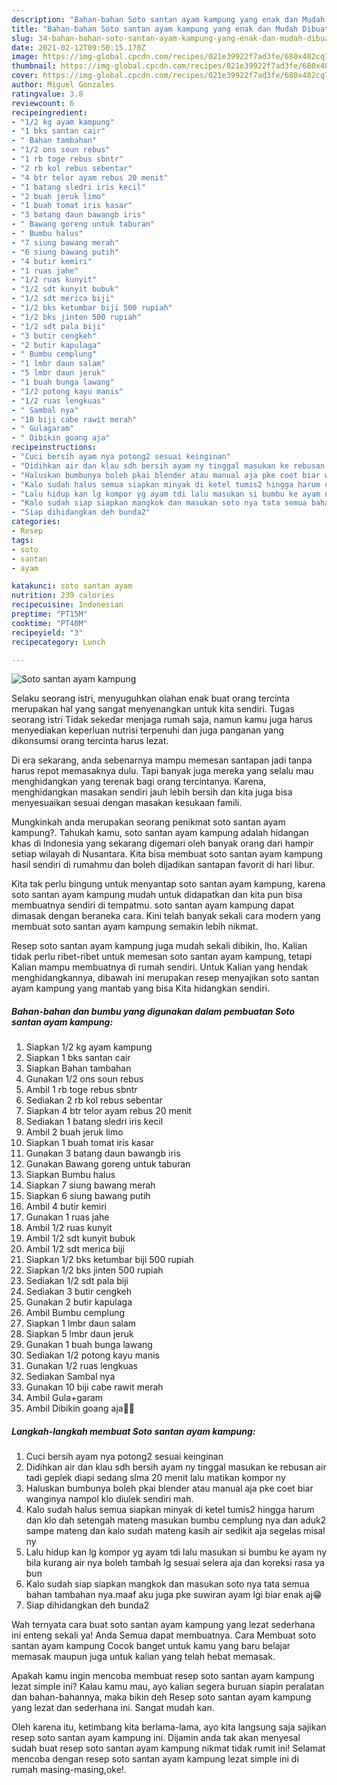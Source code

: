 ```yaml
---
description: "Bahan-bahan Soto santan ayam kampung yang enak dan Mudah Dibuat"
title: "Bahan-bahan Soto santan ayam kampung yang enak dan Mudah Dibuat"
slug: 34-bahan-bahan-soto-santan-ayam-kampung-yang-enak-dan-mudah-dibuat
date: 2021-02-12T09:50:15.170Z
image: https://img-global.cpcdn.com/recipes/021e39922f7ad3fe/680x482cq70/soto-santan-ayam-kampung-foto-resep-utama.jpg
thumbnail: https://img-global.cpcdn.com/recipes/021e39922f7ad3fe/680x482cq70/soto-santan-ayam-kampung-foto-resep-utama.jpg
cover: https://img-global.cpcdn.com/recipes/021e39922f7ad3fe/680x482cq70/soto-santan-ayam-kampung-foto-resep-utama.jpg
author: Miguel Gonzales
ratingvalue: 3.8
reviewcount: 6
recipeingredient:
- "1/2 kg ayam kampung"
- "1 bks santan cair"
- " Bahan tambahan"
- "1/2 ons soun rebus"
- "1 rb toge rebus sbntr"
- "2 rb kol rebus sebentar"
- "4 btr telor ayam rebus 20 menit"
- "1 batang sledri iris kecil"
- "2 buah jeruk limo"
- "1 buah tomat iris kasar"
- "3 batang daun bawangb iris"
- " Bawang goreng untuk taburan"
- " Bumbu halus"
- "7 siung bawang merah"
- "6 siung bawang putih"
- "4 butir kemiri"
- "1 ruas jahe"
- "1/2 ruas kunyit"
- "1/2 sdt kunyit bubuk"
- "1/2 sdt merica biji"
- "1/2 bks ketumbar biji 500 rupiah"
- "1/2 bks jinten 500 rupiah"
- "1/2 sdt pala biji"
- "3 butir cengkeh"
- "2 butir kapulaga"
- " Bumbu cemplung"
- "1 lmbr daun salam"
- "5 lmbr daun jeruk"
- "1 buah bunga lawang"
- "1/2 potong kayu manis"
- "1/2 ruas lengkuas"
- " Sambal nya"
- "10 biji cabe rawit merah"
- " Gulagaram"
- " Dibikin goang aja"
recipeinstructions:
- "Cuci bersih ayam nya potong2 sesuai keinginan"
- "Didihkan air dan klau sdh bersih ayam ny tinggal masukan ke rebusan air tadi geplek diapi sedang slma 20 menit lalu matikan kompor ny"
- "Haluskan bumbunya boleh pkai blender atau manual aja pke coet biar wanginya nampol klo diulek sendiri mah."
- "Kalo sudah halus semua siapkan minyak di ketel tumis2 hingga harum dan klo dah setengah mateng masukan bumbu cemplung nya dan aduk2 sampe mateng dan kalo sudah mateng kasih air sedikit aja segelas misal ny"
- "Lalu hidup kan lg kompor yg ayam tdi lalu masukan si bumbu ke ayam ny bila kurang air nya boleh tambah lg sesuai selera aja dan koreksi rasa ya bun"
- "Kalo sudah siap siapkan mangkok dan masukan soto nya tata semua bahan tambahan nya.maaf aku juga pke suwiran ayam lgi biar enak aj😁"
- "Siap dihidangkan deh bunda2"
categories:
- Resep
tags:
- soto
- santan
- ayam

katakunci: soto santan ayam 
nutrition: 239 calories
recipecuisine: Indonesian
preptime: "PT15M"
cooktime: "PT40M"
recipeyield: "3"
recipecategory: Lunch

---
```



![Soto santan ayam kampung](https://img-global.cpcdn.com/recipes/021e39922f7ad3fe/680x482cq70/soto-santan-ayam-kampung-foto-resep-utama.jpg)

Selaku seorang istri, menyuguhkan olahan enak buat orang tercinta merupakan hal yang sangat menyenangkan untuk kita sendiri. Tugas seorang istri Tidak sekedar menjaga rumah saja, namun kamu juga harus menyediakan keperluan nutrisi terpenuhi dan juga panganan yang dikonsumsi orang tercinta harus lezat.

Di era  sekarang, anda sebenarnya mampu memesan santapan jadi tanpa harus repot memasaknya dulu. Tapi banyak juga mereka yang selalu mau menghidangkan yang terenak bagi orang tercintanya. Karena, menghidangkan masakan sendiri jauh lebih bersih dan kita juga bisa menyesuaikan sesuai dengan masakan kesukaan famili. 



Mungkinkah anda merupakan seorang penikmat soto santan ayam kampung?. Tahukah kamu, soto santan ayam kampung adalah hidangan khas di Indonesia yang sekarang digemari oleh banyak orang dari hampir setiap wilayah di Nusantara. Kita bisa membuat soto santan ayam kampung hasil sendiri di rumahmu dan boleh dijadikan santapan favorit di hari libur.

Kita tak perlu bingung untuk menyantap soto santan ayam kampung, karena soto santan ayam kampung mudah untuk didapatkan dan kita pun bisa membuatnya sendiri di tempatmu. soto santan ayam kampung dapat dimasak dengan beraneka cara. Kini telah banyak sekali cara modern yang membuat soto santan ayam kampung semakin lebih nikmat.

Resep soto santan ayam kampung juga mudah sekali dibikin, lho. Kalian tidak perlu ribet-ribet untuk memesan soto santan ayam kampung, tetapi Kalian mampu membuatnya di rumah sendiri. Untuk Kalian yang hendak menghidangkannya, dibawah ini merupakan resep menyajikan soto santan ayam kampung yang mantab yang bisa Kita hidangkan sendiri.

<!--inarticleads1-->

##### Bahan-bahan dan bumbu yang digunakan dalam pembuatan Soto santan ayam kampung:

1. Siapkan 1/2 kg ayam kampung
1. Siapkan 1 bks santan cair
1. Siapkan  Bahan tambahan
1. Gunakan 1/2 ons soun rebus
1. Ambil 1 rb toge rebus sbntr
1. Sediakan 2 rb kol rebus sebentar
1. Siapkan 4 btr telor ayam rebus 20 menit
1. Sediakan 1 batang sledri iris kecil
1. Ambil 2 buah jeruk limo
1. Siapkan 1 buah tomat iris kasar
1. Gunakan 3 batang daun bawangb iris
1. Gunakan  Bawang goreng untuk taburan
1. Siapkan  Bumbu halus
1. Siapkan 7 siung bawang merah
1. Siapkan 6 siung bawang putih
1. Ambil 4 butir kemiri
1. Gunakan 1 ruas jahe
1. Ambil 1/2 ruas kunyit
1. Ambil 1/2 sdt kunyit bubuk
1. Ambil 1/2 sdt merica biji
1. Siapkan 1/2 bks ketumbar biji 500 rupiah
1. Siapkan 1/2 bks jinten 500 rupiah
1. Sediakan 1/2 sdt pala biji
1. Sediakan 3 butir cengkeh
1. Gunakan 2 butir kapulaga
1. Ambil  Bumbu cemplung
1. Siapkan 1 lmbr daun salam
1. Siapkan 5 lmbr daun jeruk
1. Gunakan 1 buah bunga lawang
1. Sediakan 1/2 potong kayu manis
1. Gunakan 1/2 ruas lengkuas
1. Sediakan  Sambal nya
1. Gunakan 10 biji cabe rawit merah
1. Ambil  Gula+garam
1. Ambil  Dibikin goang aja👍🏻




<!--inarticleads2-->

##### Langkah-langkah membuat Soto santan ayam kampung:

1. Cuci bersih ayam nya potong2 sesuai keinginan
1. Didihkan air dan klau sdh bersih ayam ny tinggal masukan ke rebusan air tadi geplek diapi sedang slma 20 menit lalu matikan kompor ny
1. Haluskan bumbunya boleh pkai blender atau manual aja pke coet biar wanginya nampol klo diulek sendiri mah.
1. Kalo sudah halus semua siapkan minyak di ketel tumis2 hingga harum dan klo dah setengah mateng masukan bumbu cemplung nya dan aduk2 sampe mateng dan kalo sudah mateng kasih air sedikit aja segelas misal ny
1. Lalu hidup kan lg kompor yg ayam tdi lalu masukan si bumbu ke ayam ny bila kurang air nya boleh tambah lg sesuai selera aja dan koreksi rasa ya bun
1. Kalo sudah siap siapkan mangkok dan masukan soto nya tata semua bahan tambahan nya.maaf aku juga pke suwiran ayam lgi biar enak aj😁
1. Siap dihidangkan deh bunda2




Wah ternyata cara buat soto santan ayam kampung yang lezat sederhana ini enteng sekali ya! Anda Semua dapat membuatnya. Cara Membuat soto santan ayam kampung Cocok banget untuk kamu yang baru belajar memasak maupun juga untuk kalian yang telah hebat memasak.

Apakah kamu ingin mencoba membuat resep soto santan ayam kampung lezat simple ini? Kalau kamu mau, ayo kalian segera buruan siapin peralatan dan bahan-bahannya, maka bikin deh Resep soto santan ayam kampung yang lezat dan sederhana ini. Sangat mudah kan. 

Oleh karena itu, ketimbang kita berlama-lama, ayo kita langsung saja sajikan resep soto santan ayam kampung ini. Dijamin anda tak akan menyesal sudah buat resep soto santan ayam kampung nikmat tidak rumit ini! Selamat mencoba dengan resep soto santan ayam kampung lezat simple ini di rumah masing-masing,oke!.

